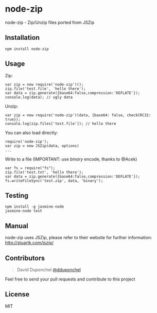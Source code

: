 node-zip
========

node-zip - Zip/Unzip files ported from JSZip

Installation
------------

	npm install node-zip


Usage
-----

Zip:

	var zip = new require('node-zip')();
	zip.file('test.file', 'hello there');
	var data = zip.generate({base64:false,compression:'DEFLATE'});
	console.log(data); // ugly data


Unzip:

	var zip = new require('node-zip')(data, {base64: false, checkCRC32: true});
	console.log(zip.files['test.file']); // hello there


You can also load directly:

	require('node-zip');
	var zip = new JSZip(data, options)
	...

Write to a file (IMPORTANT: use *binary* encode, thanks to @Acek)

	var fs = require("fs");
	zip.file('test.txt', 'hello there');
	var data = zip.generate({base64:false,compression:'DEFLATE'});
	fs.writeFileSync('test.zip', data, 'binary');

Testing
-------

	npm install -g jasmine-node
	jasmine-node test

Manual
------

node-zip uses JSZip, please refer to their website for further information:
http://stuartk.com/jszip/

Contributors
------------

> David Duponchel [@dduponchel](https://github.com/dduponchel)

Feel free to send your pull requests and contribute to this project

License
-------

MIT